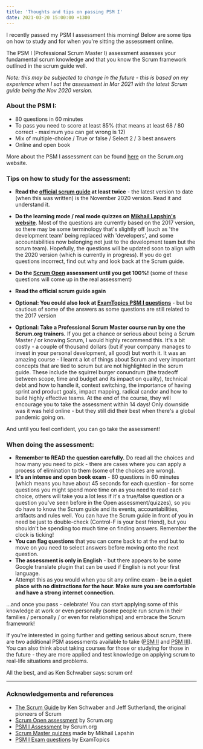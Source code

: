 ```yaml
---
title: 'Thoughts and tips on passing PSM I'
date: 2021-03-20 15:00:00 +1300
---
```


I recently passed my PSM I assessment this morning! Below are some tips on how to study and for when you're sitting the assessment online.

The PSM I (Professional Scrum Master I) assessment assesses your fundamental scrum knowledge and that you know the Scrum framework outlined in the scrum guide well.

_Note: this may be subjected to change in the future - this is based on my experience when I sat the assessment in Mar 2021 with the latest Scrum guide being the Nov 2020 version._

### About the PSM I:

- 80 questions in 60 minutes
- To pass you need to score at least 85% (that means at least 68 / 80 correct - maximum you can get wrong is 12)
- Mix of multiple-choice / True or false / Select 2 / 3 best answers
- Online and open book

More about the PSM I assessment can be found [here](https://www.scrum.org/professional-scrum-master-i-certification) on the Scrum.org website.

### Tips on how to study for the assessment:

- **Read the [official scrum guide](https://scrumguides.org/scrum-guide.html) at least twice** - the latest version to date (when this was written) is the November 2020 version. Read it and understand it.
- **Do the learning mode / real mode quizzes on [Mikhail Lapshin's website](https://mlapshin.com/index.php/scrum-quizzes/sm-learning-mode/)**. Most of the questions are currently based on the 2017 version, so there may be some terminology that's slightly off (such as 'the development team' being replaced with 'developers', and some accountabilities now belonging not just to the development team but the scrum team). Hopefully, the questions will be updated soon to align with the 2020 version (which is currently in progress). If you do get questions incorrect, find out why and look back at the Scrum guide.
- **Do the [Scrum Open](https://www.scrum.org/open-assessments/scrum-open) assessment until you get 100%!** (some of these questions will come up in the real assessment)
- **Read the official scrum guide again**

- **Optional: You could also look at [ExamTopics PSM I questions](https://www.examtopics.com/exams/scrum/psm-i/)** - but be cautious of some of the answers as some questions are still related to the 2017 version
- **Optional: Take a Professional Scrum Master course run by one the Scrum.org trainers.** If you get a chance or serious about being a Scrum Master / or knowing Scrum, I would highly recommend this. It's a bit costly - a couple of thousand dollars (but if your company manages to invest in your personal development, all good) but worth it. It was an amazing course - I learnt a lot of things about Scrum and very important concepts that are tied to scrum but are not highlighted in the scrum guide. These include the squirrel burger conundrum (the tradeoff between scope, time and budget and its impact on quality), technical debt and how to handle it, context switching, the importance of having sprint and product goals, impact mapping, radical candor and how to build highly effective teams. At the end of the course, they will encourage you to take the assessment within 14 days! Only downside was it was held online - but they still did their best when there's a global pandemic going on.

And until you feel confident, you can go take the assessment!

### When doing the assessment:

- **Remember to READ the question carefully.** Do read all the choices and how many you need to pick - there are cases where you can apply a process of elimination to them (some of the choices are wrong).
- **It's an intense and open book exam** - 80 questions in 60 minutes (which means you have about 45 seconds for each question - for some questions you might spend more time on as you need to read each choice, others will take you a lot less if it's a true/false question or a question you've seen before in the Open assessment/quizzes), so you do have to know the Scrum guide and its events, accountabilities, artifacts and rules well. You can have the Scrum guide in front of you in need be just to double-check (Control-F is your best friend), but you shouldn't be spending too much time on finding answers. Remember the clock is ticking!
- **You can flag questions** that you can come back to at the end but to move on you need to select answers before moving onto the next question.
- **The assessment is only in English** - but there appears to be some Google translate plugin that can be used if English is not your first language.
- Attempt this as you would when you sit any online exam - **be in a quiet place with no distractions for the hour. Make sure you are comfortable and have a strong internet connection.**

...and once you pass - celebrate! You can start applying some of this knowledge at work or even personally (some people run scrum in their families / personally / or even for relationships) and embrace the Scrum framework!

If you're interested in going further and getting serious about scrum, there are two additional PSM assessments available to take ([PSM II](https://www.scrum.org/professional-scrum-master-ii-certification) and [PSM III](https://www.scrum.org/professional-scrum-master-iii-certification)). You can also think about taking courses for those or studying for those in the future - they are more applied and test knowledge on applying scrum to real-life situations and problems.

All the best, and as Ken Schwaber says: scrum on!

---

### Acknowledgements and references

- [The Scrum Guide](https://scrumguides.org/scrum-guide.html) by Ken Schwaber and Jeff Sutherland, the original pioneers of Scrum
- [Scrum Open assessment](https://www.scrum.org/open-assessments/scrum-open) by Scrum.org
- [PSM I Assessment](https://www.scrum.org/professional-scrum-master-i-certification) by Scrum.org
- [Scrum Master quizzes](https://mlapshin.com/index.php/scrum-quizzes/sm-learning-mode/) made by Mikhail Lapshin
- [PSM I Exam questions](https://www.examtopics.com/exams/scrum/psm-i/) by ExamTopics
